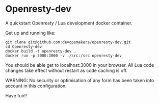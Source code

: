 # Openresty-dev
A quickstart Openresty / Lua development docker container.

Get up and running like:

```
git clone git@github.com:devopsmakers/openresty-dev.git
cd Openresty-dev
docker build -t openresty-dev .
docker run -p 3000:3000 -v ./src:/src openresty-dev
```

You should be able get to localhost:3000 in your browser. All Lua code changes
take effect without restart as code caching is off.

WARNING: No security or optimisation of any form has been taken into account in
this configuration.

Have fun!!
